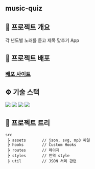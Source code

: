 ## music-quiz

## 📜 프로젝트 개요
각 년도별 노래를 듣고 제목 맞추기 App

## 🔗 프로젝트 배포
### [배포 사이트](https://music-quiz-two.vercel.app/)

## ⚙ 기술 스택
  <img src="https://img.shields.io/badge/TypeScript-v4.4.2-blue"/>    
  <img src="https://img.shields.io/badge/React-v18.1.0-blue"/>
  <img src="https://img.shields.io/badge/recoil-v0.7.3-blue"/>
  <img src="https://img.shields.io/badge/React Router Dom-v6.3.0-blue"/>

## 🎄 프로젝트 트리

```
src
 ┣ assets       // json, svg, mp3 파일
 ┣ hooks        // Custom Hooks
 ┣ routes       // 페이지
 ┣ styles       // 전역 style
 ┣ util         // JSON 처리 관련
```

